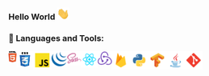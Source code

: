 ### Hello World <img src="https://github.com/ali-mohamed-nasser/ali-mohamed-nasser/blob/main/icons/hello.gif" width="25">

### 🔨 Languages and Tools:
<a href="https://www.w3schools.com/html/" target="_blank"><img align="left" src="https://github.com/ali-mohamed-nasser/ali-mohamed-nasser/blob/main/icons/html5.svg" alt="html5" height="22px"/></a>
<a href="https://www.w3schools.com/css/" target="_blank"><img align="left" src="https://github.com/ali-mohamed-nasser/ali-mohamed-nasser/blob/main/icons/css.svg" alt="css3" height="33px"/></a>
<a href="https://developer.mozilla.org/en-US/docs/Web/JavaScript" target="_blank"><img align="left" alt="JavaScript" height ="36px" src="https://github.com/ali-mohamed-nasser/ali-mohamed-nasser/blob/main/icons/javascript.svg"></a>
<a href="https://jquery.com/" target="_blank"><img align="left" src="https://github.com/ali-mohamed-nasser/ali-mohamed-nasser/blob/main/icons/jquery-original.svg" alt="jquery" height="31px"/></a>
<a href="https://sass-lang.com/" target="_blank"><img align="left" alt="Sass" height ="28px" src="https://github.com/ali-mohamed-nasser/ali-mohamed-nasser/blob/main/icons/sass.svg"></a>
<a href="https://reactjs.org/" target="_blank"><img align="left" alt="React" height ="33px" src="https://github.com/ali-mohamed-nasser/ali-mohamed-nasser/blob/main/icons/react.svg"></a>
<a href="https://redux.js.org/" target="_blank"><img align="left" alt="Redux" height ="28px" src="https://github.com/ali-mohamed-nasser/ali-mohamed-nasser/blob/main/icons/redux.svg"></a>
<a href="https://firebase.google.com/" target="_blank"><img align="left" src="https://github.com/ali-mohamed-nasser/ali-mohamed-nasser/blob/main/icons/firebase.svg" alt="firebase" height ="36px"/></a>
<a href="https://www.python.org" target="_blank"><img align="left" alt="Python" height ="36px" src="https://github.com/ali-mohamed-nasser/ali-mohamed-nasser/blob/main/icons/python.svg"></a>
<a href="https://www.tensorflow.org" target="_blank"><img align="left" src="https://github.com/ali-mohamed-nasser/ali-mohamed-nasser/blob/main/icons/tensorflow.svg" alt="tensorflow" height="36px"/></a> 
<a href="https://www.java.com" target="_blank"><img align="left" alt="Java" height ="36px" src="https://github.com/ali-mohamed-nasser/ali-mohamed-nasser/blob/main/icons/java.svg"></a>
<a href="https://git-scm.com/" target="_blank"><img src="https://github.com/ali-mohamed-nasser/ali-mohamed-nasser/blob/main/icons/git-scm.svg" align="left" alt="git" height='36px'/></a>

<!--
**ali-mohamed-nasser/ali-mohamed-nasser** is a ✨ _special_ ✨ repository because its `README.md` (this file) appears on your GitHub profile.

Here are some ideas to get you started:

- 🔭 I’m currently working on ...
- 🌱 I’m currently learning ...
- 👯 I’m looking to collaborate on ...
- 🤔 I’m looking for help with ...
- 💬 Ask me about ...
- 📫 How to reach me: ...
- 😄 Pronouns: ...
- ⚡ Fun fact: ...
-->
